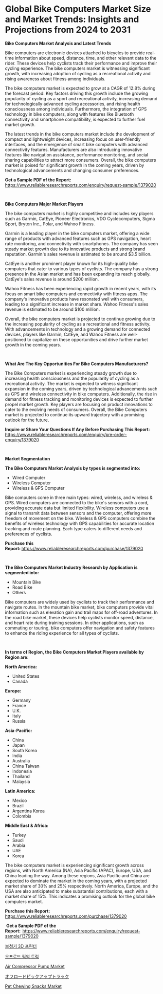 <p><h1>Global Bike Computers Market Size and Market Trends: Insights and Projections from 2024 to 2031</h1></p><p><strong>Bike Computers Market Analysis and Latest Trends</strong></p>
<p><p>Bike computers are electronic devices attached to bicycles to provide real-time information about speed, distance, time, and other relevant data to the rider. These devices help cyclists track their performance and improve their cycling experience. The bike computers market is witnessing significant growth, with increasing adoption of cycling as a recreational activity and rising awareness about fitness among individuals.</p><p>The bike computers market is expected to grow at a CAGR of 12.8% during the forecast period. Key factors driving this growth include the growing popularity of cycling as a sport and recreational activity, increasing demand for technologically advanced cycling accessories, and rising health consciousness among individuals. Furthermore, the integration of GPS technology in bike computers, along with features like Bluetooth connectivity and smartphone compatibility, is expected to further fuel market growth.</p><p>The latest trends in the bike computers market include the development of compact and lightweight devices, increasing focus on user-friendly interfaces, and the emergence of smart bike computers with advanced connectivity features. Manufacturers are also introducing innovative features like navigation assistance, performance monitoring, and social sharing capabilities to attract more consumers. Overall, the bike computers market is poised for significant growth in the coming years, driven by technological advancements and changing consumer preferences.</p></p>
<p><strong>Get a Sample PDF of the Report:&nbsp;</strong> <a href="https://www.reliableresearchreports.com/enquiry/request-sample/1379020">https://www.reliableresearchreports.com/enquiry/request-sample/1379020</a></p>
<p>&nbsp;</p>
<p><strong>Bike Computers Major Market Players</strong></p>
<p><p>The bike computers market is highly competitive and includes key players such as Garmin, CatEye, Pioneer Electronics, VDO Cyclecomputers, Sigma Sport, Bryton Inc., Polar, and Wahoo Fitness. </p><p>Garmin is a leading player in the bike computers market, offering a wide range of products with advanced features such as GPS navigation, heart rate monitoring, and connectivity with smartphones. The company has seen steady market growth due to its innovative products and strong brand reputation. Garmin's sales revenue is estimated to be around $3.5 billion.</p><p>CatEye is another prominent player known for its high-quality bike computers that cater to various types of cyclists. The company has a strong presence in the Asian market and has been expanding its reach globally. CatEye's sales revenue is around $200 million.</p><p>Wahoo Fitness has been experiencing rapid growth in recent years, with its focus on smart bike computers and connectivity with fitness apps. The company's innovative products have resonated well with consumers, leading to a significant increase in market share. Wahoo Fitness's sales revenue is estimated to be around $100 million.</p><p>Overall, the bike computers market is projected to continue growing due to the increasing popularity of cycling as a recreational and fitness activity. With advancements in technology and a growing demand for connected devices, players like Garmin, CatEye, and Wahoo Fitness are well-positioned to capitalize on these opportunities and drive further market growth in the coming years.</p></p>
<p>&nbsp;</p>
<p><strong>What Are The Key Opportunities For Bike Computers Manufacturers?</strong></p>
<p><p>The Bike Computers market is experiencing steady growth due to increasing health consciousness and the popularity of cycling as a recreational activity. The market is expected to witness significant expansion in the coming years, driven by technological advancements such as GPS and wireless connectivity in bike computers. Additionally, the rise in demand for fitness tracking and monitoring devices is expected to further propel market growth. Key players are focusing on product innovations to cater to the evolving needs of consumers. Overall, the Bike Computers market is projected to continue its upward trajectory with a promising outlook for the future.</p></p>
<p><strong>Inquire or Share Your Questions If Any Before Purchasing This Report:</strong> <a href="https://www.reliableresearchreports.com/enquiry/pre-order-enquiry/1379020">https://www.reliableresearchreports.com/enquiry/pre-order-enquiry/1379020</a></p>
<p>&nbsp;</p>
<p><strong>Market Segmentation</strong></p>
<p><strong>The Bike Computers Market Analysis by types is segmented into:</strong></p>
<p><ul><li>Wired Computer</li><li>Wireless Computer</li><li>Wireless & GPS Computer</li></ul></p>
<p><p>Bike computers come in three main types: wired, wireless, and wireless & GPS. Wired computers are connected to the bike's sensors with a cord, providing accurate data but limited flexibility. Wireless computers use a signal to transmit data between sensors and the computer, offering more freedom of movement on the bike. Wireless & GPS computers combine the benefits of wireless technology with GPS capabilities for accurate location tracking and route planning. Each type caters to different needs and preferences of cyclists.</p></p>
<p><strong>Purchase this Report:&nbsp;</strong><a href="https://www.reliableresearchreports.com/purchase/1379020">https://www.reliableresearchreports.com/purchase/1379020</a></p>
<p>&nbsp;</p>
<p><strong>The Bike Computers Market Industry Research by Application is segmented into:</strong></p>
<p><ul><li>Mountain Bike</li><li>Road Bike</li><li>Others</li></ul></p>
<p><p>Bike computers are widely used by cyclists to track their performance and navigate routes. In the mountain bike market, bike computers provide vital information such as elevation gain and trail maps for off-road adventures. In the road bike market, these devices help cyclists monitor speed, distance, and heart rate during training sessions. In other applications, such as commuting or touring, bike computers offer navigation and safety features to enhance the riding experience for all types of cyclists.</p></p>
<p>&nbsp;</p>
<p><strong>In terms of Region, the Bike Computers Market Players available by Region are:</strong></p>
<p>
    <p> <strong> North America: </strong>
        <ul>
            <li>United States</li>
            <li>Canada</li>
        </ul>
        </p> 
    <p> <strong> Europe: </strong>
        <ul>
            <li>Germany</li>
            <li>France</li>
            <li>U.K.</li>
            <li>Italy</li>
            <li>Russia</li>
        </ul>
        </p> 
    <p> <strong> Asia-Pacific: </strong>
        <ul>
            <li>China</li>
            <li>Japan</li>
            <li>South Korea</li>
            <li>India</li>
            <li>Australia</li>
            <li>China Taiwan</li>
            <li>Indonesia</li>
            <li>Thailand</li>
            <li>Malaysia</li>
        </ul>
        </p> 
    <p> <strong> Latin America: </strong>
        <ul>
            <li>Mexico</li>
            <li>Brazil</li>
            <li>Argentina Korea</li>
            <li>Colombia</li>
        </ul>
        </p> 
    <p> <strong> Middle East & Africa: </strong>
        <ul>
            <li>Turkey</li>
            <li>Saudi</li>
            <li>Arabia</li>
            <li>UAE</li>
            <li>Korea</li>
        </ul>
    </p>
    </p>
<p><p>The bike computers market is experiencing significant growth across regions, with North America (NA), Asia Pacific (APAC), Europe, USA, and China leading the way. Among these regions, Asia Pacific and China are expected to dominate the market in the coming years, with a projected market share of 30% and 25% respectively. North America, Europe, and the USA are also anticipated to make substantial contributions, each with a market share of 15%. This indicates a promising outlook for the global bike computers market.</p></p>
<p><strong>Purchase this Report: </strong><a href="https://www.reliableresearchreports.com/purchase/1379020">https://www.reliableresearchreports.com/purchase/1379020</a></p>
<p>&nbsp;<strong>Get a Sample PDF of the Report:&nbsp;&nbsp;</strong><a href="https://www.reliableresearchreports.com/enquiry/request-sample/1379020">https://www.reliableresearchreports.com/enquiry/request-sample/1379020</a></p>
<p><strong></strong></p>
<p><p><a href="https://medium.com/@gerry_almeida/%EC%9D%B8%EA%B3%B5%EC%A7%80%EB%8A%A5-%EB%B3%B4%EC%B2%AD%EA%B8%B0-%EC%A0%9C%EC%A1%B0-%EC%8B%9C%EC%9E%A5-%EA%B7%9C%EB%AA%A8%EB%8A%94-%EC%84%B8%EA%B3%84-%EC%82%B0%EC%97%85%EC%97%90%EC%84%9C-%EC%B5%9C%EA%B3%A0%EC%9D%98-%EB%A7%88%EC%BC%80%ED%8C%85-%EC%B1%84%EB%84%90%EC%9D%84-%EB%93%9C%EB%9F%AC%EB%83%85%EB%8B%88%EB%8B%A4-14f4d1a1f105">보청기 3D 프린터</a></p><p><a href="https://medium.com/@elliottlenningoip9vprgu3v/%EC%98%A4%ED%94%84%EB%A1%9C%EB%93%9C-%ED%94%BD%EC%97%85-%ED%8A%B8%EB%9F%AD-%EC%8B%9C%EC%9E%A5-%EC%A1%B0%EC%82%AC-%EB%B3%B4%EA%B3%A0%EC%84%9C-%EA%B7%B8-%EC%97%AD%EC%82%AC-%EB%B0%8F-2024%EB%85%84%EB%B6%80%ED%84%B0-2031%EB%85%84%EA%B9%8C%EC%A7%80%EC%9D%98-%EC%A0%84%EB%A7%9D-75e194dcf7f3">오프로드 픽업 트럭</a></p><p><a href="https://zircon-bluebell-299.notion.site/Air-Compressor-Pump-Market-Size-and-Examines-its-Market-Scope-with-a-Primary-Focus-on-Growth-Oppor-5f51b31252ce403e84be22f4239d92f5">Air Compressor Pump Market</a></p><p><a href="https://medium.com/@janaflo/%E3%82%AA%E3%83%95%E3%83%AD%E3%83%BC%E3%83%89%E3%83%94%E3%83%83%E3%82%AF%E3%82%A2%E3%83%83%E3%83%97%E3%83%88%E3%83%A9%E3%83%83%E3%82%AF%E5%B8%82%E5%A0%B4%E3%81%AF-%E5%B8%82%E5%A0%B4%E3%82%B7%E3%82%A7%E3%82%A2-%E5%B8%82%E5%A0%B4%E3%83%88%E3%83%AC%E3%83%B3%E3%83%89-%E5%B8%82%E5%A0%B4%E6%88%90%E9%95%B7%E3%81%AB%E9%96%A2%E3%81%99%E3%82%8B%E6%83%85%E5%A0%B1%E3%82%92%E6%8F%90%E4%BE%9B%E3%81%97%E3%81%A6%E3%81%84%E3%81%BE%E3%81%99-2d0d8e3c527b">オフロードピックアップトラック</a></p><p><a href="https://view.publitas.com/reportprime-1/decoding-the-pet-chewing-snacks-market-a-deep-dive-into-the-latest-market-trends-market-segmentation-and-competitive-analysis/">Pet Chewing Snacks Market</a></p></p>